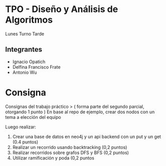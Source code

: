 # TPO - Diseño y Análisis de Algoritmos 
Lunes Turno Tarde

## Integrantes
* Ignacio Opatich
* Delfina Francisco Frate
* Antonio Wu

# Consigna 
Consignas del trabajo práctico > ( forma parte del segundo parcial, otorgando 1 punto )
En base al repo de ejemplo, crear dos nodos con un tema a elección del equipo

Luego realizar:
 1. Crear una base de datos en neo4j y un api backend con un put y un get (0.4 puntos)
 2. Realizar un recorrido usando backtracking (0,2 puntos)
 3. Realizar recorridos sobre grafos DFS y BFS (0,2 puntos)
 4. Utilizar ramificación y poda (0,2 puntos
